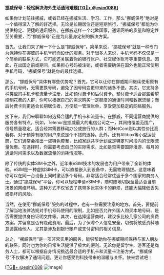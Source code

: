 **挪威保号：轻松解决海外生活通讯难题[[TG💪+ @esim1088](https://t.me/s/esim1088)]**

如果你计划前往挪威，或者已经在挪威生活、学习、工作，那么“挪威保号”绝对是一个值得深入了解的好选择。无论是长期居住还是短期旅行，“挪威保号”都能为你提供稳定、便捷的通讯服务。在挪威这样一个北欧国家，通讯网络的质量和稳定性至关重要，而“挪威保号”正是为此量身定制的解决方案。

首先，让我们来了解一下什么是“挪威保号”。简单来说，“挪威保号”就是一种专门为保持你在挪威的手机号码而设计的服务。对于很多人来说，手机号码不仅仅是一个简单的联系方式，它可能还关联着你的银行账户、社交媒体账号等重要信息。因此，在出国之前或期间，如果担心号码被注销，或者需要确保在国外也能正常使用手机号码，“挪威保号”就是你的最佳选择。

那么，“挪威保号”具体有哪些优势呢？首先，它可以让你在挪威期间继续使用原有的手机号码，无需更换号码，避免了因号码变更带来的诸多不便。其次，它支持多种类型的手机卡和流量卡注册，比如预付费卡和后付费卡。预付费卡适合那些希望控制花费的人群，你可以根据自己的需求购买一定额度的通话时间和数据流量；而后付费卡则更适合长期居住者，方便统一管理账单，享受更加稳定的网络服务。

接下来，我们来聊聊如何选择合适的手机卡和流量卡。在挪威，不同运营商提供的服务各有特点。例如，Telenor是挪威最大的电信公司之一，其网络覆盖范围广，信号质量稳定，适合经常需要移动办公或旅行的人群；而NetCom则以其性价比高著称，对于预算有限的用户来说是个不错的选择。此外，还有Altibox等小型运营商，它们通常会推出一些特色套餐，比如家庭共享计划或是特定时间段内的无限流量优惠。在选择时，你需要考虑自己的实际需求，比如是否需要国际漫游、每月的通话时间需求以及数据流量的消耗情况等。

除了传统的实体SIM卡之外，近年来eSIM技术的发展也为用户带来了全新的体验。eSIM是一种虚拟SIM卡，可以直接嵌入到设备中，无需物理插拔。这意味着你可以在同一台设备上同时激活多个号码，非常适合经常往返于多个国家的商务人士。通过“挪威保号”平台，你可以轻松申请eSIM卡，随时随地切换至最适合当前场景的网络环境。这种方式不仅省去了携带多张实体卡的麻烦，还能大幅降低丢失或损坏的风险。

当然，在使用“挪威保号”服务的过程中，也有一些需要注意的地方。首先，要提前了解当地法律法规对手机号码使用的限制，比如是否允许外国人购买本地号码、是否需要提供身份证明文件等。其次，在选择运营商时，建议多比较几家公司的资费方案，并留意是否有隐藏费用。最后，为了保障个人信息安全，切勿将敏感资料随意透露给他人，尤其是涉及到银行账户或支付密码的相关信息。

总之，“挪威保号”是一项非常实用的服务，能够帮助你在挪威期间保持与家人朋友的联系，同时也为你的日常生活提供了极大的便利。无论你是留学生、游客还是商务人士，都可以根据自身情况挑选最合适的手机卡和流量卡注册方式。“挪威保号”不仅解决了通讯问题，更让你感受到科技带来的温暖与关怀。快来尝试吧！

[[TG💪+ @esim1088](https://t.me/s/esim1088) ![Image](https://i.postimg.cc/4NQfJmqS/Snipaste-2025-05-13-00-14-12.png)]